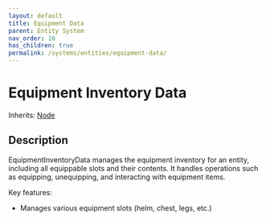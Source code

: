 ```yaml
---
layout: default
title: Equipment Data
parent: Entity System
nav_order: 10
has_children: true
permalink: /systems/entities/equipment-data/
---
```


# Equipment Inventory Data

Inherits: [Node](https://docs.godotengine.org/en/stable/classes/class_node.html)

## Description
EquipmentInventoryData manages the equipment inventory for an entity, including
all equippable slots and their contents. It handles operations such as equipping,
unequipping, and interacting with equipment items.

Key features:
- Manages various equipment slots (helm, chest, legs, etc.)